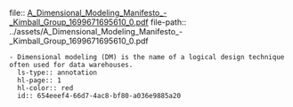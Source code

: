 file:: [A_Dimensional_Modeling_Manifesto_-_Kimball_Group_1699671695610_0.pdf](../assets/A_Dimensional_Modeling_Manifesto_-_Kimball_Group_1699671695610_0.pdf)
file-path:: ../assets/A_Dimensional_Modeling_Manifesto_-_Kimball_Group_1699671695610_0.pdf

	- Dimensional modeling (DM) is the name of a logical design technique often used for data warehouses.
	  ls-type:: annotation
	  hl-page:: 1
	  hl-color:: red
	  id:: 654eeef4-66d7-4ac8-bf80-a036e9885a20